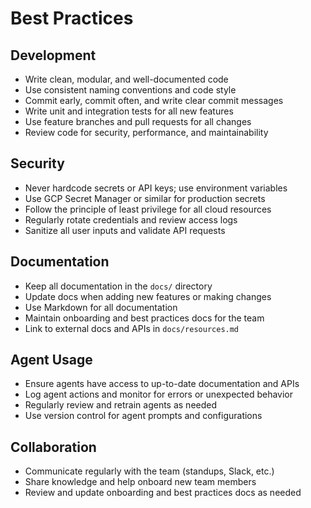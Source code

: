 # Best Practices

## Development
- Write clean, modular, and well-documented code
- Use consistent naming conventions and code style
- Commit early, commit often, and write clear commit messages
- Write unit and integration tests for all new features
- Use feature branches and pull requests for all changes
- Review code for security, performance, and maintainability

## Security
- Never hardcode secrets or API keys; use environment variables
- Use GCP Secret Manager or similar for production secrets
- Follow the principle of least privilege for all cloud resources
- Regularly rotate credentials and review access logs
- Sanitize all user inputs and validate API requests

## Documentation
- Keep all documentation in the `docs/` directory
- Update docs when adding new features or making changes
- Use Markdown for all documentation
- Maintain onboarding and best practices docs for the team
- Link to external docs and APIs in `docs/resources.md`

## Agent Usage
- Ensure agents have access to up-to-date documentation and APIs
- Log agent actions and monitor for errors or unexpected behavior
- Regularly review and retrain agents as needed
- Use version control for agent prompts and configurations

## Collaboration
- Communicate regularly with the team (standups, Slack, etc.)
- Share knowledge and help onboard new team members
- Review and update onboarding and best practices docs as needed 